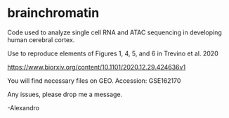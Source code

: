 # brainchromatin
Code used to analyze single cell RNA and ATAC sequencing in developing human cerebral cortex.

Use to reproduce elements of Figures 1, 4, 5, and 6 in Trevino et al. 2020

https://www.biorxiv.org/content/10.1101/2020.12.29.424636v1

You will find necessary files on GEO. Accession: GSE162170

Any issues, please drop me a message. 

-Alexandro
